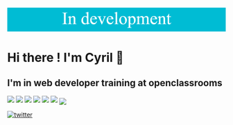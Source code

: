 ![banner](./banner.png)

# Hi there ! I'm Cyril 👋

## I'm in web developer training at openclassrooms




<img  src="https://img.shields.io/badge/figma-%23F24E1E.svg?style=for-the-badge&logo=figma&logoColor=white">

<img  src="https://img.shields.io/badge/HTML5-E34F26?style=for-the-badge&logo=html5&logoColor=white">

<img  src="https://img.shields.io/badge/CSS3-1572B6?style=for-the-badge&logo=css3&logoColor=white">

<img  src="https://img.shields.io/badge/JavaScript-323330?style=for-the-badge&logo=javascript&logoColor=F7DF1E">

<img  src="https://img.shields.io/badge/Sass-CC6699?style=for-the-badge&logo=sass&logoColor=white">

<img  src="https://img.shields.io/badge/Visual_Studio_Code-0078D4?style=for-the-badge&logo=visual%20studio%20code&logoColor=white">



<img align="center" src="https://img.shields.io/badge/GIT-E44C30?style=for-the-badge&logo=git&logoColor=white">




<a href='https://twitter.com/CyrilBDev' target="_blank"><img alt='twitter' src='https://img.shields.io/badge/Twitter-100000?style=for-the-badge&logo=twitter&logoColor=white&labelColor=939090&color=1d9bf0'/></a>
